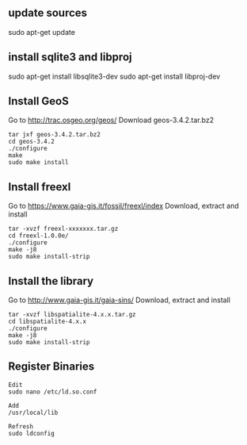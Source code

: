 ## update sources
sudo apt-get update

## install sqlite3 and libproj
sudo apt-get install libsqlite3-dev
sudo apt-get install libproj-dev


## Install GeoS
Go to http://trac.osgeo.org/geos/
Download geos-3.4.2.tar.bz2

```
tar jxf geos-3.4.2.tar.bz2
cd geos-3.4.2
./configure
make
sudo make install
```



## Install freexl
Go to https://www.gaia-gis.it/fossil/freexl/index
Download, extract and install

```
tar -xvzf freexl-xxxxxxx.tar.gz
cd freexl-1.0.0e/
./configure 
make -j8
sudo make install-strip
```


## Install the library
Go to http://www.gaia-gis.it/gaia-sins/
Download, extract and install

```
tar -xvzf libspatialite-4.x.x.tar.gz
cd libspatialite-4.x.x
./configure 
make -j8
sudo make install-strip
```


## Register Binaries

```
Edit
sudo nano /etc/ld.so.conf

Add
/usr/local/lib

Refresh
sudo ldconfig
```

